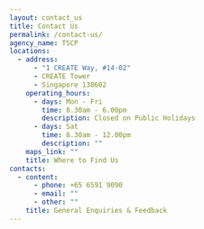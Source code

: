 ```yaml
---
layout: contact_us
title: Contact Us
permalink: /contact-us/
agency_name: TSCP
locations:
  - address:
      - "1 CREATE Way, #14-02"
      - CREATE Tower
      - Singapore 138602
    operating_hours:
      - days: Mon - Fri
        time: 8.30am - 6.00pm
        description: Closed on Public Holidays
      - days: Sat
        time: 8.30am - 12.00pm
        description: ""
    maps_link: ""
    title: Where to Find Us
contacts:
  - content:
      - phone: +65 6591 9090
      - email: ""
      - other: ""
    title: General Enquiries & Feedback
---
```


